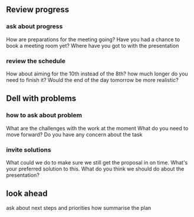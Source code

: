 ## Review progress
### ask about progress
How are preparations for the meeting going?
Have you had a chance to book a meeting room yet?
Where have you got to with the presentation
### review the schedule
How about aiming for the 10th instead of the 8th?
how much longer do you need to finish it?
Would the end of the day tomorrow be more realistic?

## Dell with problems
### how to ask about problem
What are the challenges with the work at the moment
What do you need to move forward?
Do you have any concern about the task

### invite solutions
What could we do to make sure we still get the proposal in on time.
What's your preferred solution to this.
What do you think we should do about the presentation?

## look ahead
ask about next steps and priorities
how summarise the plan

